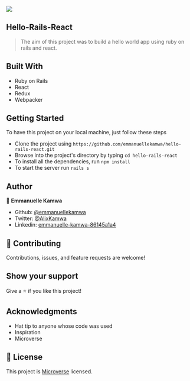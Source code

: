 ![](https://img.shields.io/badge/microverse-blueviolet)

## Hello-Rails-React

> The aim of this project was to build a hello world app using ruby on rails and react.

## Built With

- Ruby on Rails
- React
- Redux
- Webpacker

## Getting Started

To have this project on your local machine, just follow these steps

- Clone the project using `https://github.com/emmanuellekamwa/hello-rails-react.git`
- Browse into the project's directory by typing `cd hello-rails-react`
-  To install all the dependencies, run `npm install`
- To start the server run `rails s`

## Author

👤 **Emmanuelle Kamwa**

-   Github: [@emmanuellekamwa](https://github.com/emmanuellekamwa)
-   Twitter: [@AlixKamwa](https://twitter.com/AlixKamwa)
-   Linkedin: [emmanuelle-kamwa-86145a1a4](https://www.linkedin.com/in/emmanuelle-kamwa-86145a1a4/)

## 🤝 Contributing

Contributions, issues, and feature requests are welcome!

## Show your support

Give a ⭐️ if you like this project!

## Acknowledgments

- Hat tip to anyone whose code was used
- Inspiration
- Microverse

## 📝 License

This project is [Microverse](https://www.microverse.org/) licensed.

